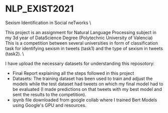 # NLP_EXIST2021
Sexism Identification in Social neTworks  \

This project is an assignment for Natural Language Processing subject in my 3d year of DataScience Degree (Polytechnic University of Valencia)\
This is a competition between several universities in form of classification task for identifying sexism in tweets (task1) and the type of sexism in tweets (task2).  \


I have upload the necessary datasets for understanding this reposotory:
- Final Report explaining all the steps followed in this project
- Datasets:
  The training dataset has been used to train and adjust the models while the test dataset had tweets on which my final model had to be evaluated (I made     predictions on that tweets with my best model and sent the results to the competition).
- ipynb file downloaded from google collab where I trained Bert Models using Google's GPU and resources.
